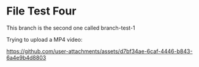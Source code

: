 # File Test Four  
This branch is the second one called branch-test-1   

Trying to upload a MP4 video:  



https://github.com/user-attachments/assets/d7bf34ae-6caf-4446-b843-6a4e9b4d8803

